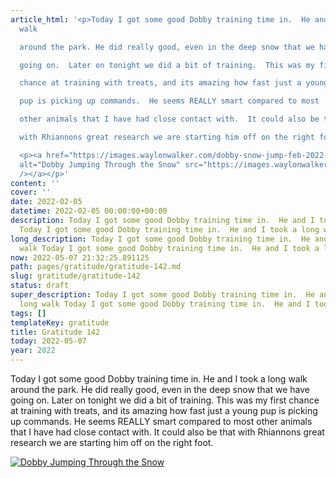 ```yaml
---
article_html: '<p>Today I got some good Dobby training time in.  He and I took a long
  walk

  around the park. He did really good, even in the deep snow that we have

  going on.  Later on tonight we did a bit of training.  This was my first

  chance at training with treats, and its amazing how fast just a young

  pup is picking up commands.  He seems REALLY smart compared to most

  other animals that I have had close contact with.  It could also be that

  with Rhiannons great research we are starting him off on the right foot.</p>

  <p><a href="https://images.waylonwalker.com/dobby-snow-jump-feb-2022-full.webp"><img
  alt="Dobby Jumping Through the Snow" src="https://images.waylonwalker.com/dobby-snow-jump-feb-2022.webp"
  /></a></p>'
content: ''
cover: ''
date: 2022-02-05
datetime: 2022-02-05 00:00:00+00:00
description: Today I got some good Dobby training time in.  He and I took a long walk
  Today I got some good Dobby training time in.  He and I took a long walk
long_description: Today I got some good Dobby training time in.  He and I took a long
  walk Today I got some good Dobby training time in.  He and I took a long walk
now: 2022-05-07 21:32:25.891125
path: pages/gratitude/gratitude-142.md
slug: gratitude/gratitude-142
status: draft
super_description: Today I got some good Dobby training time in.  He and I took a
  long walk Today I got some good Dobby training time in.  He and I took a long walk
tags: []
templateKey: gratitude
title: Gratitude 142
today: 2022-05-07
year: 2022
---
```


Today I got some good Dobby training time in.  He and I took a long walk
around the park. He did really good, even in the deep snow that we have
going on.  Later on tonight we did a bit of training.  This was my first
chance at training with treats, and its amazing how fast just a young
pup is picking up commands.  He seems REALLY smart compared to most
other animals that I have had close contact with.  It could also be that
with Rhiannons great research we are starting him off on the right foot.

[![Dobby Jumping Through the Snow](https://images.waylonwalker.com/dobby-snow-jump-feb-2022.webp)](https://images.waylonwalker.com/dobby-snow-jump-feb-2022-full.webp)